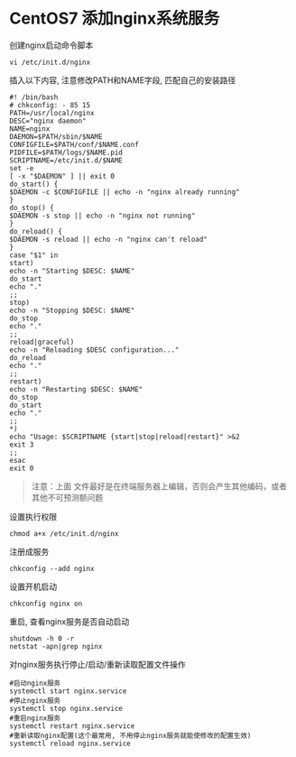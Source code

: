 # CentOS7 添加nginx系统服务

创建nginx启动命令脚本

```
vi /etc/init.d/nginx
```

插入以下内容, 注意修改PATH和NAME字段, 匹配自己的安装路径

```
#! /bin/bash
# chkconfig: - 85 15
PATH=/usr/local/nginx
DESC="nginx daemon"
NAME=nginx
DAEMON=$PATH/sbin/$NAME
CONFIGFILE=$PATH/conf/$NAME.conf
PIDFILE=$PATH/logs/$NAME.pid
SCRIPTNAME=/etc/init.d/$NAME
set -e
[ -x "$DAEMON" ] || exit 0
do_start() {
$DAEMON -c $CONFIGFILE || echo -n "nginx already running"
}
do_stop() {
$DAEMON -s stop || echo -n "nginx not running"
}
do_reload() {
$DAEMON -s reload || echo -n "nginx can't reload"
}
case "$1" in
start)
echo -n "Starting $DESC: $NAME"
do_start
echo "."
;;
stop)
echo -n "Stopping $DESC: $NAME"
do_stop
echo "."
;;
reload|graceful)
echo -n "Reloading $DESC configuration..."
do_reload
echo "."
;;
restart)
echo -n "Restarting $DESC: $NAME"
do_stop
do_start
echo "."
;;
*)
echo "Usage: $SCRIPTNAME {start|stop|reload|restart}" >&2
exit 3
;;
esac
exit 0
```

> 注意：上面 文件最好是在终端服务器上编辑，否则会产生其他编码，或者其他不可预测额问题

设置执行权限

```
chmod a+x /etc/init.d/nginx
```

注册成服务

```
chkconfig --add nginx
```

设置开机启动

```
chkconfig nginx on
```

重启, 查看nginx服务是否自动启动

```
shutdown -h 0 -r
netstat -apn|grep nginx
```

对nginx服务执行停止/启动/重新读取配置文件操作

```
#启动nginx服务
systemctl start nginx.service
#停止nginx服务
systemctl stop nginx.service
#重启nginx服务
systemctl restart nginx.service
#重新读取nginx配置(这个最常用, 不用停止nginx服务就能使修改的配置生效)
systemctl reload nginx.service
```




